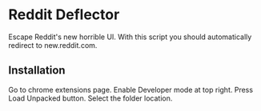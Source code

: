 # Reddit Deflector

Escape Reddit's new horrible UI. With this script you should automatically redirect to new.reddit.com.

## Installation

Go to chrome extensions page. Enable Developer mode at top right. Press Load Unpacked button. Select the folder location.
